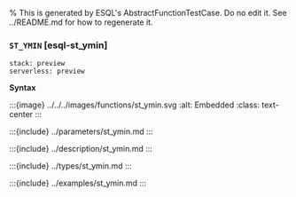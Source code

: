 % This is generated by ESQL's AbstractFunctionTestCase. Do no edit it. See ../README.md for how to regenerate it.

### `ST_YMIN` [esql-st_ymin]
```{applies_to}
stack: preview
serverless: preview
```

**Syntax**

:::{image} ../../../images/functions/st_ymin.svg
:alt: Embedded
:class: text-center
:::


:::{include} ../parameters/st_ymin.md
:::

:::{include} ../description/st_ymin.md
:::

:::{include} ../types/st_ymin.md
:::

:::{include} ../examples/st_ymin.md
:::

